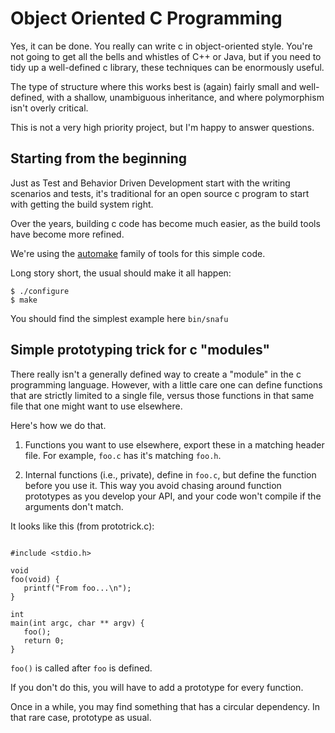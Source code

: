 # Object Oriented C Programming

Yes, it can be done.  You really can write c in object-oriented style.
You're not going to get all the bells and whistles of C++ or Java,
but if you need to tidy up a well-defined c library, these techniques
can be enormously useful.

The type of structure where this works best is (again) fairly small
and well-defined, with a shallow, unambiguous inheritance, and 
where polymorphism isn't overly critical. 

This is not a very high priority project, but I'm happy to answer 
questions.

## Starting from the beginning 

Just as Test and Behavior Driven Development start with the writing 
scenarios and tests, it's traditional for an open source c program 
to start with getting the build system right.

Over the years, building c code has become much easier, as the build
tools have become more refined.  

We're using the [automake](http://www.gnu.org/software/automake/ "GNU Automake") 
family of tools for this simple code.

Long story short, the usual should make it all happen:

    $ ./configure
    $ make 

You should find the simplest example here `bin/snafu`



## Simple prototyping trick for c "modules"

There really isn't a generally defined way to create a 
"module" in the c programming language.  However, with 
a little care one can define functions that are strictly
limited to a single file, versus those functions in that 
same file that one might want to use elsewhere.

Here's how we do that.

1. Functions you want to use elsewhere, export these in a 
matching header file.  For example, `foo.c` has it's 
matching `foo.h`.  

1. Internal functions (i.e., private), define in `foo.c`, 
but define the function before you use it.  This way you 
avoid chasing around function prototypes as you develop 
your API, and your code won't compile if the arguments 
don't match.   

It looks like this (from prototrick.c): 

~~~~~

#include <stdio.h>

void 
foo(void) {
   printf("From foo...\n");
}

int 
main(int argc, char ** argv) {
   foo();
   return 0;
}
~~~~~

`foo()` is called after `foo` is defined.

If you don't do this, you will have to add a
prototype for every function.


Once in a while, you may find something that has a
circular dependency.  In that rare case, prototype
as usual.


